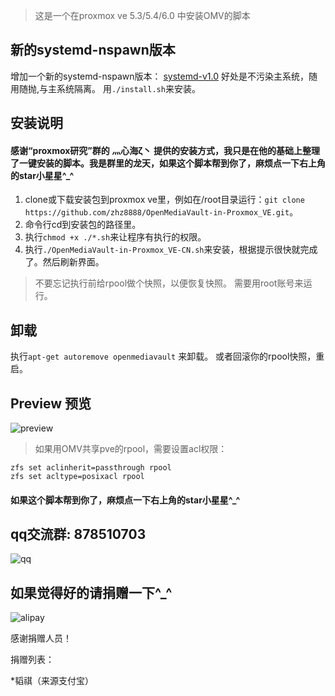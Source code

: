 >这是一个在proxmox ve 5.3/5.4/6.0 中安装OMV的脚本

## 新的systemd-nspawn版本 ##

增加一个新的systemd-nspawn版本： [systemd-v1.0](https://github.com/ivanhao/OmvInPve/tree/systemd-v1.0)
好处是不污染主系统，随用随抛,与主系统隔离。
用`./install.sh`来安装。

## 安装说明 ##
#### 
#### 感谢“proxmox研究”群的  灬心海ζ丶 提供的安装方式，我只是在他的基础上整理了一键安装的脚本。我是群里的龙天，如果这个脚本帮到你了，麻烦点一下右上角的star小星星^_^

1. clone或下载安装包到proxmox ve里，例如在/root目录运行：`git clone https://github.com/zhz8888/OpenMediaVault-in-Proxmox_VE.git`。
2. 命令行cd到安装包的路径里。
3. 执行`chmod +x ./*.sh`来让程序有执行的权限。
4. 执行`./OpenMediaVault-in-Proxmox_VE-CN.sh`来安装，根据提示很快就完成了。然后刷新界面。

> 不要忘记执行前给rpool做个快照，以便恢复快照。
> 需要用root账号来运行。

## 卸载 ##

执行`apt-get autoremove openmediavault` 来卸载。
或者回滚你的rpool快照，重启。

##  Preview 预览 ##
![preview](./preview.png)

> 如果用OMV共享pve的rpool，需要设置acl权限：
```
zfs set aclinherit=passthrough rpool
zfs set acltype=posixacl rpool
```
#### 如果这个脚本帮到你了，麻烦点一下右上角的star小星星^_^

## qq交流群: 878510703

![qq](http://upload-images.jianshu.io/upload_images/4171480-e0204ead0fb41d5e.jpg)

## 如果觉得好的请捐赠一下^_^
![alipay](https://upload-images.jianshu.io/upload_images/4171480-04c3ebb5c11cfdf9.png?imageMogr2/auto-orient/strip%7CimageView2/2/w/1240)


感谢捐赠人员！

捐赠列表：

*韬祺（来源支付宝）

